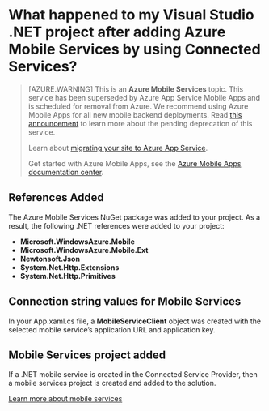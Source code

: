 <properties
	pageTitle="What happened to my .NET project after adding Mobile Services by using Visual Studio Connected Services | Microsoft Azure"
	description="Describes what happened in your Visual Studio .NET project after adding Azure Mobile Services by using Connected Services "
	services="mobile-services"
	documentationCenter=""
	authors="mlhoop"
	manager="douge"
	editor=""/>

<tags
	ms.service="mobile-services"
	ms.workload="mobile"
	ms.tgt_pltfrm="na"
	ms.devlang="dotnet"
	ms.topic="article"
	ms.date="07/21/2016"
	ms.author="mlearned"/>

# What happened to my Visual Studio .NET project after adding Azure Mobile Services by using Connected Services?

>[AZURE.WARNING] This is an **Azure Mobile Services** topic.  This service has been superseded by Azure App Service Mobile Apps and is scheduled for removal from Azure.  We recommend using Azure Mobile Apps for all new mobile backend deployments.  Read [this announcement](https://azure.microsoft.com/blog/transition-of-azure-mobile-services/) to learn more about the pending deprecation of this service.  
> 
> Learn about [migrating your site to Azure App Service](../articles/app-service-mobile/app-service-mobile-migrating-from-mobile-services.md).
>
> Get started with Azure Mobile Apps, see the [Azure Mobile Apps documentation center](https://azure.microsoft.com/documentation/learning-paths/appservice-mobileapps/).

## References Added

The Azure Mobile Services NuGet package was added to your project. As a result, the following .NET references were added to your project:

- **Microsoft.WindowsAzure.Mobile**
- **Microsoft.WindowsAzure.Mobile.Ext**
- **Newtonsoft.Json**
- **System.Net.Http.Extensions**
- **System.Net.Http.Primitives**

## Connection string values for Mobile Services

In your App.xaml.cs file, a **MobileServiceClient** object was created with the selected mobile service’s application URL and application key.

## Mobile Services project added

If a .NET mobile service is created in the Connected Service Provider, then a mobile services project is created and added to the solution.


[Learn more about mobile services](https://azure.microsoft.com/documentation/services/mobile-services/)

